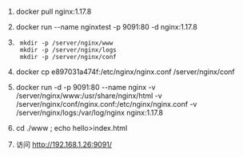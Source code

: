 1. docker pull nginx:1.17.8
2. docker run --name nginxtest -p 9091:80 -d nginx:1.17.8
3. ```
    mkdir -p /server/nginx/www
    mkdir -p /server/nginx/logs
    mkdir -p /server/nginx/conf
    ```
4. docker cp e897031a474f:/etc/nginx/nginx.conf /server/nginx/conf
5. docker run -d -p 9091:80 --name nginx -v /server/nginx/www:/usr/share/nginx/html -v /server/nginx/conf/nginx.conf:/etc/nginx/nginx.conf -v /server/nginx/logs:/var/log/nginx nginx:1.17.8
6. cd ./www ; echo hello>index.html

7. 访问 http://192.168.1.26:9091/